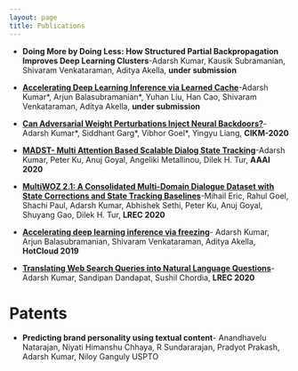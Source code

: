 ```yaml
---
layout: page
title: Publications
---
```

<!-- # Publications -->

<!-- <p align="center"">
   <img src="https://imgs.xkcd.com/comics/further_research_is_needed.png" width="100%" />
</p>
![image-title-here](https://imgs.xkcd.com/comics/further_research_is_needed.png){:class="img-responsive"} -->

* **Doing More by Doing Less: How Structured Partial Backpropagation Improves Deep Learning Clusters**-Adarsh Kumar, Kausik Subramanian, Shivaram Venkataraman, Aditya Akella, **under submission**

* [**Accelerating Deep Learning Inference via Learned Cache**](https://arxiv.org/pdf/2101.07344)-Adarsh Kumar*, Arjun Balasubramanian*, Yuhan Liu, Han Cao, Shivaram Venkataraman, Aditya Akella, **under submission**

* [**Can Adversarial Weight Perturbations Inject Neural Backdoors?**](https://arxiv.org/pdf/2008.01761.pdf)-Adarsh Kumar*, Siddhant Garg*, Vibhor Goel*, Yingyu Liang, **CIKM-2020** 

* [**MADST- Multi Attention Based Scalable Dialog State Tracking**](https://arxiv.org/pdf/2002.08898)-Adarsh Kumar, Peter Ku, Anuj Goyal, Angeliki Metallinou, Dilek H. Tur, **AAAI 2020**

* [**MultiWOZ 2.1: A Consolidated Multi-Domain Dialogue Dataset with State Corrections and State Tracking Baselines**](https://arxiv.org/abs/1907.01669)-Mihail Eric, Rahul Goel, Shachi Paul, Adarsh Kumar, Abhishek Sethi, Peter Ku, Anuj Goyal, Shuyang Gao, Dilek H. Tur, **LREC 2020**

* [**Accelerating deep learning inference via freezing**](https://www.usenix.org/system/files/hotcloud19-paper-kumar.pdf)- Adarsh Kumar, Arjun Balasubramanian, Shivaram Venkataraman, Aditya Akella, **HotCloud 2019**

* [**Translating Web Search Queries into Natural Language Questions**](https://arxiv.org/pdf/2002.02631.pdf)- Adarsh Kumar, Sandipan Dandapat, Sushil Chordia, **LREC 2020**


# Patents

* **Predicting brand personality using textual content**- Anandhavelu Natarajan, Niyati Himanshu Chhaya, R Sundararajan, Pradyot Prakash, Adarsh Kumar, Niloy Ganguly USPTO